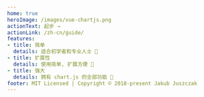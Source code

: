 ```yaml
---
home: true
heroImage: /images/vue-chartjs.png
actionText: 起步 →
actionLink: /zh-cn/guide/
features:
- title: 简单
  details: 适合初学者和专业人士 🙌
- title: 扩展性
  details: 使用简单, 扩展方便 💪
- title: 强大
  details: 拥有 chart.js 的全部功能 💯
footer: MIT Licensed | Copyright © 2018-present Jakub Juszczak
---
```

